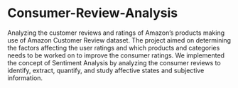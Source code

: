# Consumer-Review-Analysis
Analyzing the customer reviews and ratings of Amazon’s products making use of Amazon Customer Review dataset. 
The project aimed on determining the factors affecting the user ratings and which products and categories needs to be worked on to improve the consumer ratings. We implemented the concept of Sentiment Analysis by analyzing the consumer reviews to identify, extract, quantify, and study affective states and subjective information.
